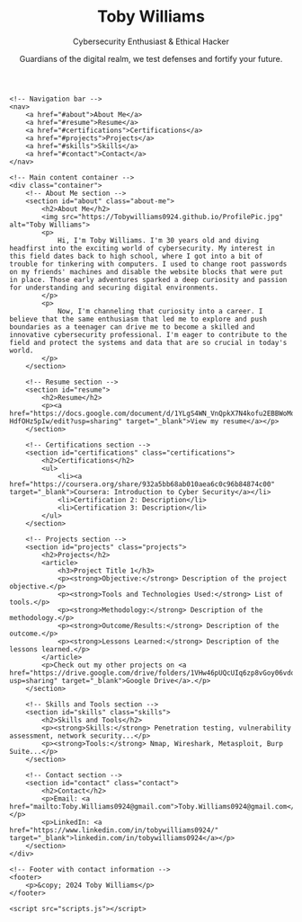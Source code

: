 <!DOCTYPE html>
<html lang="en">
<head>
    <meta charset="UTF-8">
    <meta name="viewport" content="width=device-width, initial-scale=1.0">
    <title>Toby Williams - Cybersecurity Portfolio</title>
    <link rel="stylesheet" href="styles.css">
</head>
<body>
    <!-- Header section with title -->
    <header>
        <h1>Toby Williams</h1>
        <p>Cybersecurity Enthusiast & Ethical Hacker</p>
        <p>Guardians of the digital realm, we test defenses and fortify your future.</p>
    </header>

    <!-- Navigation bar -->
    <nav>
        <a href="#about">About Me</a>
        <a href="#resume">Resume</a>
        <a href="#certifications">Certifications</a>
        <a href="#projects">Projects</a>
        <a href="#skills">Skills</a>
        <a href="#contact">Contact</a>
    </nav>

    <!-- Main content container -->
    <div class="container">
        <!-- About Me section -->
        <section id="about" class="about-me">
            <h2>About Me</h2>
            <img src="https://Tobywilliams0924.github.io/ProfilePic.jpg" alt="Toby Williams">
            <p>
                Hi, I'm Toby Williams. I'm 30 years old and diving headfirst into the exciting world of cybersecurity. My interest in this field dates back to high school, where I got into a bit of trouble for tinkering with computers. I used to change root passwords on my friends' machines and disable the website blocks that were put in place. Those early adventures sparked a deep curiosity and passion for understanding and securing digital environments.
            </p>
            <p>
                Now, I'm channeling that curiosity into a career. I believe that the same enthusiasm that led me to explore and push boundaries as a teenager can drive me to become a skilled and innovative cybersecurity professional. I'm eager to contribute to the field and protect the systems and data that are so crucial in today's world.
            </p>
        </section>

        <!-- Resume section -->
        <section id="resume">
            <h2>Resume</h2>
            <p><a href="https://docs.google.com/document/d/1YLgS4WN_VnQpkX7N4kofu2EBBWoMq29D-HdfOHz5pIw/edit?usp=sharing" target="_blank">View my resume</a></p>
        </section>

        <!-- Certifications section -->
        <section id="certifications" class="certifications">
            <h2>Certifications</h2>
            <ul>
                <li><a href="https://coursera.org/share/932a5bb68ab010aea6c0c96b84874c00" target="_blank">Coursera: Introduction to Cyber Security</a></li>
                <li>Certification 2: Description</li>
                <li>Certification 3: Description</li>
            </ul>
        </section>

        <!-- Projects section -->
        <section id="projects" class="projects">
            <h2>Projects</h2>
            <article>
                <h3>Project Title 1</h3>
                <p><strong>Objective:</strong> Description of the project objective.</p>
                <p><strong>Tools and Technologies Used:</strong> List of tools.</p>
                <p><strong>Methodology:</strong> Description of the methodology.</p>
                <p><strong>Outcome/Results:</strong> Description of the outcome.</p>
                <p><strong>Lessons Learned:</strong> Description of the lessons learned.</p>
            </article>
            <p>Check out my other projects on <a href="https://drive.google.com/drive/folders/1VHw46pUQcUIq6zp8vGoy06vdoLL3Kzbf?usp=sharing" target="_blank">Google Drive</a>.</p>
        </section>

        <!-- Skills and Tools section -->
        <section id="skills" class="skills">
            <h2>Skills and Tools</h2>
            <p><strong>Skills:</strong> Penetration testing, vulnerability assessment, network security...</p>
            <p><strong>Tools:</strong> Nmap, Wireshark, Metasploit, Burp Suite...</p>
        </section>

        <!-- Contact section -->
        <section id="contact" class="contact">
            <h2>Contact</h2>
            <p>Email: <a href="mailto:Toby.Williams0924@gmail.com">Toby.Williams0924@gmail.com</a></p>
            <p>LinkedIn: <a href="https://www.linkedin.com/in/tobywilliams0924/" target="_blank">linkedin.com/in/tobywilliams0924</a></p>
        </section>
    </div>

    <!-- Footer with contact information -->
    <footer>
        <p>&copy; 2024 Toby Williams</p>
    </footer>

    <script src="scripts.js"></script>
</body>
</html>
